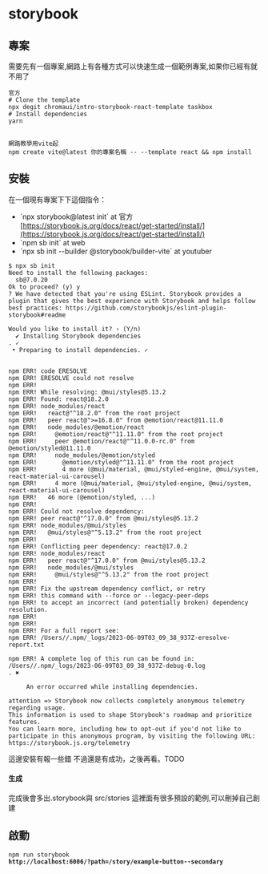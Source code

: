 # storybook

## 專案

需要先有一個專案,網路上有各種方式可以快速生成一個範例專案,如果你已經有就不用了

```
官方
# Clone the template
npx degit chromaui/intro-storybook-react-template taskbox
# Install dependencies
yarn


網路教學用vite起
npm create vite@latest 你的專案名稱 -- --template react && npm install

```



## 安裝

在一個現有專案下下這個指令：

* \`npx storybook@latest init\` at 官方 [https://storybook.js.org/docs/react/get-started/install/](https://storybook.js.org/docs/react/get-started/install/)
* \`npm sb init\` at web
* \`npx sb init --builder @storybook/builder-vite\` at youtuber&#x20;

```
$ npx sb init
Need to install the following packages:
  sb@7.0.20
Ok to proceed? (y) y
? We have detected that you're using ESLint. Storybook provides a plugin that gives the best experience with Storybook and helps follow best practices: https://github.com/storybookjs/eslint-plugin-storybook#readme

Would you like to install it? › (Y/n)
  ✔ Installing Storybook dependencies
. ✓
 • Preparing to install dependencies. ✓


npm ERR! code ERESOLVE
npm ERR! ERESOLVE could not resolve
npm ERR! 
npm ERR! While resolving: @mui/styles@5.13.2
npm ERR! Found: react@18.2.0
npm ERR! node_modules/react
npm ERR!   react@"^18.2.0" from the root project
npm ERR!   peer react@">=16.8.0" from @emotion/react@11.11.0
npm ERR!   node_modules/@emotion/react
npm ERR!     @emotion/react@"^11.11.0" from the root project
npm ERR!     peer @emotion/react@"^11.0.0-rc.0" from @emotion/styled@11.11.0
npm ERR!     node_modules/@emotion/styled
npm ERR!       @emotion/styled@"^11.11.0" from the root project
npm ERR!       4 more (@mui/material, @mui/styled-engine, @mui/system, react-material-ui-carousel)
npm ERR!     4 more (@mui/material, @mui/styled-engine, @mui/system, react-material-ui-carousel)
npm ERR!   46 more (@emotion/styled, ...)
npm ERR! 
npm ERR! Could not resolve dependency:
npm ERR! peer react@"^17.0.0" from @mui/styles@5.13.2
npm ERR! node_modules/@mui/styles
npm ERR!   @mui/styles@"^5.13.2" from the root project
npm ERR! 
npm ERR! Conflicting peer dependency: react@17.0.2
npm ERR! node_modules/react
npm ERR!   peer react@"^17.0.0" from @mui/styles@5.13.2
npm ERR!   node_modules/@mui/styles
npm ERR!     @mui/styles@"^5.13.2" from the root project
npm ERR! 
npm ERR! Fix the upstream dependency conflict, or retry
npm ERR! this command with --force or --legacy-peer-deps
npm ERR! to accept an incorrect (and potentially broken) dependency resolution.
npm ERR! 
npm ERR! 
npm ERR! For a full report see:
npm ERR! /Users//.npm/_logs/2023-06-09T03_09_38_937Z-eresolve-report.txt

npm ERR! A complete log of this run can be found in: /Users//.npm/_logs/2023-06-09T03_09_38_937Z-debug-0.log
. ✖

     An error occurred while installing dependencies.

attention => Storybook now collects completely anonymous telemetry regarding usage.
This information is used to shape Storybook's roadmap and prioritize features.
You can learn more, including how to opt-out if you'd not like to participate in this anonymous program, by visiting the following URL:
https://storybook.js.org/telemetry

```

這邊安裝有報一些錯 不過還是有成功，之後再看。TODO

#### 生成

完成後會多出.storybook與 src/stories 這裡面有很多預設的範例,可以刪掉自己創建

## 啟動

<pre><code>npm run storybook
<strong>http://localhost:6006/?path=/story/example-button--secondary
</strong></code></pre>

